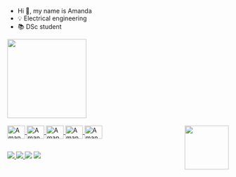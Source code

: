 - Hi 👋, my name is Amanda
- 💡 Electrical engineering
- 📚 DSc student

<div>
  <a href="https://github.com/amandapavila">
  <img height="180em" src=https://github-readme-stats.vercel.app/api?username=amandapavila&show_icons=true&theme=dracula&include_all_commits=true&count_private=true"/>
</div>

<div style="display: inline_block"><br>
  <img align="center" alt="Amanda-Python" height="30" width="40" src="https://cdn.jsdelivr.net/gh/devicons/devicon/icons/python/python-original.svg">
  <img align="center" alt="Amanda-R" height="30" width="40" src="https://cdn.jsdelivr.net/gh/devicons/devicon/icons/r/r-original.svg">
  <img align="center" alt="Amanda-R" height="30" width="40" src="https://cdn.jsdelivr.net/gh/devicons/devicon/icons/julia/julia-original.svg">
  <img align="center" alt="Amanda-Cplusplus" height="30" width="40" src="https://cdn.jsdelivr.net/gh/devicons/devicon/icons/cplusplus/cplusplus-original.svg">
  <img align="center" alt="Amanda-Matlab" height="30" width="40" src="https://cdn.jsdelivr.net/gh/devicons/devicon/icons/matlab/matlab-original.svg">
  <img align="right" alta="Cat" height="100" src="https://i.pinimg.com/originals/35/98/8b/35988bf09ce2be958e36f4bc8f4575d1.gif">
</div>

##

<div>
  <a href="https://www.linkedin.com/in/amanda-p%C3%A1vila-silva-918129150/" target="_blank"><img src="https://img.shields.io/badge/LinkedIn-0077B5?style=for-the-badge&logo=linkedin&logoColor=white" target="_blank">
  </a>
  <a href="https://discord.gg/aqZKhZKtTD" target="_blank"><img src="https://img.shields.io/badge/Discord-7289DA?style=for-the-badge&logo=discord&logoColor=white" target="_blank">
  </a>
  <a href="mailto:amanda.pavila@engenharia.ufjf.br"><img src="https://img.shields.io/badge/Gmail-D14836?style=for-the-badge&logo=gmail&logoColor=white" target="_blank"></a>
  <a href="mailto:amanda.pavila@outlook.com"><img src="https://img.shields.io/badge/Microsoft_Outlook-0078D4?style=for-the-badge&logo=microsoft-outlook&logoColor=white" target="_blank"></a>
</div>

##

